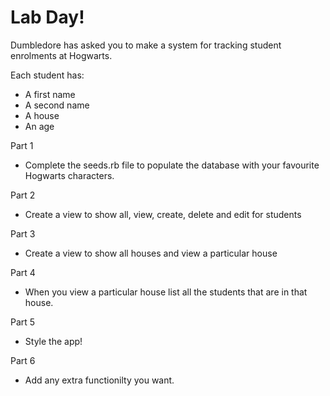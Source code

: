 # Lab Day!

Dumbledore has asked you to make a system for tracking student enrolments at Hogwarts.

Each student has:
- A first name
- A second name
- A house
- An age

Part 1
- Complete the seeds.rb file to populate the database with your favourite Hogwarts characters. 

Part 2
- Create a view to show all, view, create, delete and edit for students 

Part 3
- Create a view to show all houses and view a particular house

Part 4 
- When you view a particular house list all the students that are in that house. 

Part 5 
- Style the app!

Part 6
- Add any extra functionilty you want.


